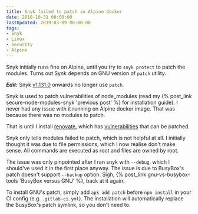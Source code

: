 ```yaml
---
title: Snyk failed to patch in Alpine docker
date: 2018-10-31 00:00:00
lastUpdated: 2019-03-09 00:00:00
tags:
- Snyk
- Linux
- Security
- Alpine
---
```


Snyk initially runs fine on Alpine, until you try to `snyk protect` to patch the modules. Turns out Synk depends on GNU version of `patch` utility.

***Edit:*** Snyk [v1.131.0](https://github.com/snyk/snyk/releases/tag/v1.131.0) onwards no longer use `patch`.

<!-- more -->

Snyk is used to patch vulnerabilities of node_modules (read my {% post_link secure-node-modules-snyk 'previous post' %} for installation guide). I never had any issue with it running on Alpine docker image. That was because there was no modules to patch.

That is until I install [renovate](https://github.com/renovatebot/renovate), which has [vulnerabilities](https://snyk.io/test/npm/renovate) that can be patched.

Snyk only tells modules failed to patch, which is not helpful at all. I initially thought it was due to file permissions, which I now realise don't make sense. All commands are executed as root and files are owned by root.

The issue was only pinpointed after I ran snyk with `--debug`, which I should've used it in the first place anyway. The issue is due to BusyBox's patch doesn't support `--backup` option. Sigh, {% post_link gnu-vs-busybox-tools 'BusyBox versus GNU' %}, back at it again.

To install GNU's patch, simply add `apk add patch` before `npm install` in your CI config (e.g. `.gitlab-ci.yml`). The installation will automatically replace the BusyBox's patch symlink, so you don't need to.

